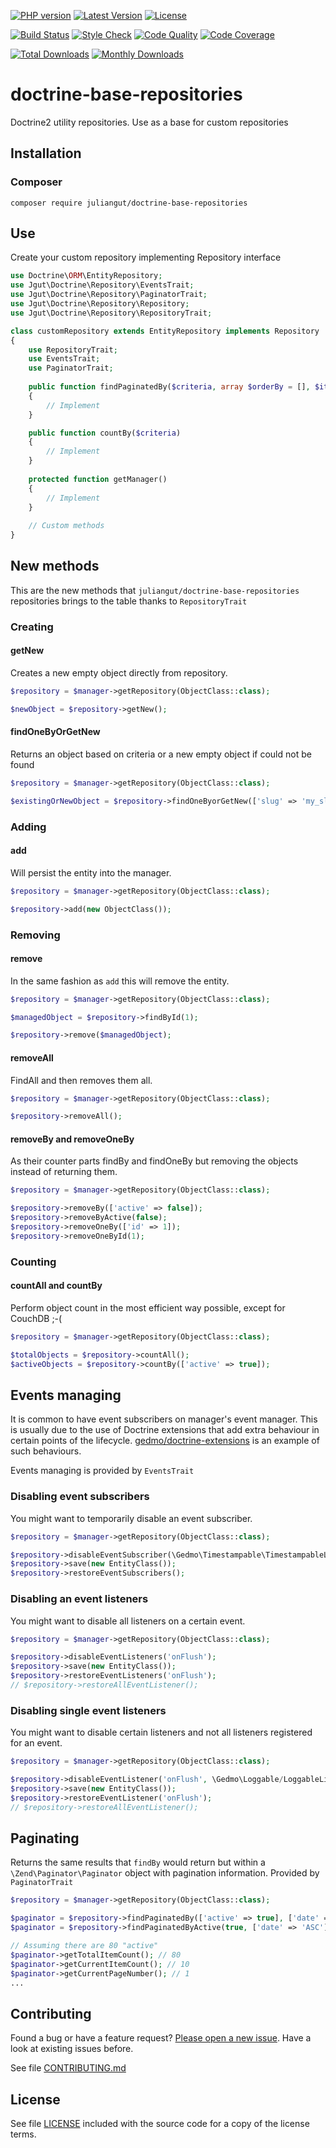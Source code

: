 [![PHP version](https://img.shields.io/badge/PHP-%3E%3D7.0-8892BF.svg?style=flat-square)](http://php.net)
[![Latest Version](https://img.shields.io/packagist/vpre/juliangut/doctrine-base-repositories.svg?style=flat-square)](https://packagist.org/packages/juliangut/doctrine-base-repositories)
[![License](https://img.shields.io/github/license/juliangut/doctrine-base-repositories.svg?style=flat-square)](https://github.com/juliangut/doctrine-base-repositories/blob/master/LICENSE)

[![Build Status](https://img.shields.io/travis/juliangut/doctrine-base-repositories.svg?style=flat-square)](https://travis-ci.org/juliangut/doctrine-base-repositories)
[![Style Check](https://styleci.io/repos/69763902/shield)](https://styleci.io/repos/69763902)
[![Code Quality](https://img.shields.io/scrutinizer/g/juliangut/doctrine-base-repositories.svg?style=flat-square)](https://scrutinizer-ci.com/g/juliangut/doctrine-base-repositories)
[![Code Coverage](https://img.shields.io/coveralls/juliangut/doctrine-base-repositories.svg?style=flat-square)](https://coveralls.io/github/juliangut/doctrine-base-repositories)

[![Total Downloads](https://img.shields.io/packagist/dt/juliangut/doctrine-base-repositories.svg?style=flat-square)](https://packagist.org/packages/juliangut/doctrine-base-repositories)
[![Monthly Downloads](https://img.shields.io/packagist/dm/juliangut/doctrine-base-repositories.svg?style=flat-square)](https://packagist.org/packages/juliangut/doctrine-base-repositories)

# doctrine-base-repositories

Doctrine2 utility repositories. Use as a base for custom repositories

## Installation

### Composer

```
composer require juliangut/doctrine-base-repositories
```

## Use

Create your custom repository implementing Repository interface

```php
use Doctrine\ORM\EntityRepository;
use Jgut\Doctrine\Repository\EventsTrait;
use Jgut\Doctrine\Repository\PaginatorTrait;
use Jgut\Doctrine\Repository\Repository;
use Jgut\Doctrine\Repository\RepositoryTrait;

class customRepository extends EntityRepository implements Repository
{
    use RepositoryTrait;
    use EventsTrait;
    use PaginatorTrait;
    
    public function findPaginatedBy($criteria, array $orderBy = [], $itemsPerPage = 10)
    {
        // Implement
    }

    public function countBy($criteria)
    {
        // Implement
    }
    
    protected function getManager()
    {
        // Implement
    }
    
    // Custom methods
}

```

## New methods

This are the new methods that `juliangut/doctrine-base-repositories` repositories brings to the table thanks to `RepositoryTrait` 

### Creating

#### getNew

Creates a new empty object directly from repository.

```php
$repository = $manager->getRepository(ObjectClass::class);

$newObject = $repository->getNew();
```

#### findOneByOrGetNew

Returns an object based on criteria or a new empty object if could not be found   

```php
$repository = $manager->getRepository(ObjectClass::class);

$existingOrNewObject = $repository->findOneByorGetNew(['slug' => 'my_slug']);
```

### Adding

#### add

Will persist the entity into the manager.

```php
$repository = $manager->getRepository(ObjectClass::class);

$repository->add(new ObjectClass());
```

### Removing

#### remove

In the same fashion as `add` this will remove the entity.

```php
$repository = $manager->getRepository(ObjectClass::class);

$managedObject = $repository->findById(1);

$repository->remove($managedObject);
```

#### removeAll

FindAll and then removes them all.

```php
$repository = $manager->getRepository(ObjectClass::class);

$repository->removeAll();
```

#### removeBy and removeOneBy

As their counter parts findBy and findOneBy but removing the objects instead of returning them.

```php
$repository = $manager->getRepository(ObjectClass::class);

$repository->removeBy(['active' => false]);
$repository->removeByActive(false);
$repository->removeOneBy(['id' => 1]);
$repository->removeOneById(1);
```

### Counting

#### countAll and countBy

Perform object count in the most efficient way possible, except for CouchDB ;-(

```php
$repository = $manager->getRepository(ObjectClass::class);

$totalObjects = $repository->countAll();
$activeObjects = $repository->countBy(['active' => true]);
```

## Events managing

It is common to have event subscribers on manager's event manager. This is usually due to the use of Doctrine extensions that add extra behaviour in certain points of the lifecycle. [gedmo/doctrine-extensions](https://github.com/Atlantic18/DoctrineExtensions) is an example of such behaviours.

Events managing is provided by `EventsTrait`

### Disabling event subscribers

You might want to temporarily disable an event subscriber.

```php
$repository = $manager->getRepository(ObjectClass::class);

$repository->disableEventSubscriber(\Gedmo\Timestampable\TimestampableListener::class);
$repository->save(new EntityClass());
$repository->restoreEventSubscribers();
```

### Disabling an event listeners

You might want to disable all listeners on a certain event.

```php
$repository = $manager->getRepository(ObjectClass::class);

$repository->disableEventListeners('onFlush');
$repository->save(new EntityClass());
$repository->restoreEventListeners('onFlush');
// $repository->restoreAllEventListener();
```

### Disabling single event listeners

You might want to disable certain listeners and not all listeners registered for an event.

```php
$repository = $manager->getRepository(ObjectClass::class);

$repository->disableEventListener('onFlush', \Gedmo\Loggable/LoggableListener::class);
$repository->save(new EntityClass());
$repository->restoreEventListener('onFlush');
// $repository->restoreAllEventListener();
```

## Paginating

Returns the same results that `findBy` would return but within a `\Zend\Paginator\Paginator` object with pagination information. Provided by `PaginatorTrait`

```php
$repository = $manager->getRepository(ObjectClass::class);

$paginator = $repository->findPaginatedBy(['active' => true], ['date' => 'ASC'], 10);
$paginator = $repository->findPaginatedByActive(true, ['date' => 'ASC'], 10);

// Assuming there are 80 "active"
$paginator->getTotalItemCount(); // 80
$paginator->getCurrentItemCount(); // 10
$paginator->getCurrentPageNumber(); // 1
...
```

## Contributing

Found a bug or have a feature request? [Please open a new issue](https://github.com/juliangut/doctrine-base-repositories/issues). Have a look at existing issues before.

See file [CONTRIBUTING.md](https://github.com/juliangut/doctrine-base-repositories/blob/master/CONTRIBUTING.md)

## License

See file [LICENSE](https://github.com/juliangut/doctrine-base-repositories/blob/master/LICENSE) included with the source code for a copy of the license terms.
